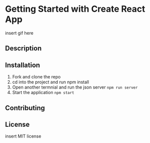 # Getting Started with Create React App

insert gif here

## Description

## Installation
1. Fork and clone the repo
2. cd into the project and run npm install
3. Open another termnial and run the json server `npm run server`
4. Start the application `npm start`

## Contributing

## License
insert MIT license
